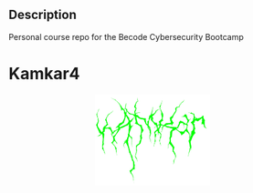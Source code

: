 ##  Description 

Personal course repo for the Becode Cybersecurity Bootcamp


# Kamkar4

<p align="center">
  <img style="width:40%" src="./assets/Kamkar.png" />
</p>


